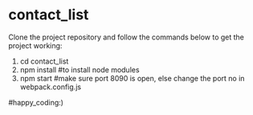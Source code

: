 # contact_list
Clone the project repository and follow the commands below to get the project working:
 
1. cd contact_list 
2. npm install #to install node modules
3. npm start #make sure port 8090 is open, else change the port no in webpack.config.js

#happy_coding:)
